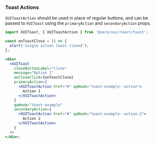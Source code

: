 ### Toast Actions

`XUIToastAction` should be used in place of regular buttons, and can be passed to `XUIToast` using the `primaryAction` and `secondaryAction` props.

```jsx harmony
import XUIToast, { XUIToastAction } from '@xero/xui/react/toast';

const onToastClose = () => {
  alert('Single action toast closed');
};

<div>
  <XUIToast
    closeButtonLabel="Close"
    message="Option 1"
    onCloseClick={onToastClose}
    primaryAction={
      <XUIToastAction href="#" qaHook="toast-example--action">
        Action 1
      </XUIToastAction>
    }
    qaHook="toast-example"
    secondaryAction={
      <XUIToastAction href="#" qaHook="toast-example--action-2">
        Action 2
      </XUIToastAction>
    }
  />
</div>;
```
